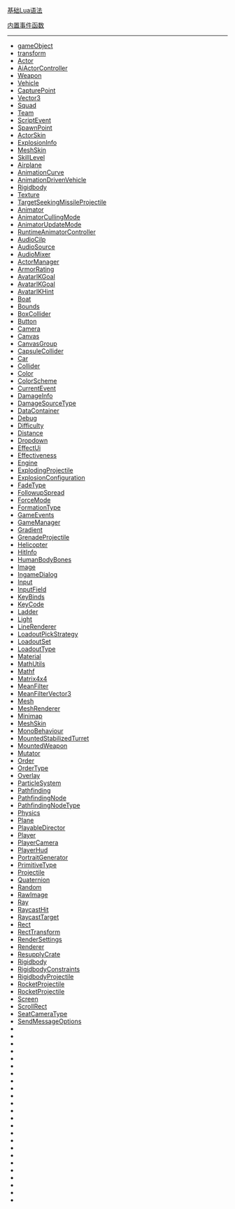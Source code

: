 [基础Lua语法](/Documents/Ravenscrpit/Basic/Syntax.md)

[内置事件函数](/Documents/Ravenscrpit/Basic/Functions.md)

------
- [gameObject](/Documents/Ravenscrpit/Classes/gameObject.md)
- [transform](/Documents/Ravenscrpit/Classes/transform.md)
- [Actor](/Documents/Ravenscrpit/Classes/Actor.md)
- [AiActorController](/Documents/Ravenscrpit/Classes/AiActorController.md)
- [Weapon](/Documents/Ravenscrpit/Classes/Weapon.md)
- [Vehicle](/Documents/Ravenscrpit/Classes/Vehicle.md)
- [CapturePoint](/Documents/Ravenscrpit/Classes/CapturePoint.md)
- [Vector3](/Documents/Ravenscrpit/Classes/Vector3.md)
- [Squad](/Documents/Ravenscrpit/Classes/Squad.md)
- [Team](/Documents/Ravenscrpit/Classes/Team.md)
- [ScriptEvent](/Documents/Ravenscrpit/Classes/ScriptEvent.md)
- [SpawnPoint](/Documents/Ravenscrpit/Classes/SpawnPoint.md)
- [ActorSkin](/Documents/Ravenscrpit/Classes/ActorSkin.md)
- [ExplosionInfo](/Documents/Ravenscrpit/Classes/ExplosionInfo.md)
- [MeshSkin](/Documents/Ravenscrpit/Classes/MeshSkin.md)
- [SkillLevel](/Documents/Ravenscrpit/Classes/SkillLevel.md)
- [Airplane](/Documents/Ravenscrpit/Classes/Airplane.md)
- [AnimationCurve](/Documents/Ravenscrpit/Classes/AnimationCurve.md)
- [AnimationDrivenVehicle](/Documents/Ravenscrpit/Classes/AnimationDrivenVehicle.md)
- [Rigidbody](/Documents/Ravenscrpit/Classes/Rigidbody.md)
- [Texture](/Documents/Ravenscrpit/Classes/Texture.md)
- [TargetSeekingMissileProjectile](/Documents/Ravenscrpit/Classes/TargetSeekingMissileProjectile.md)
- [Animator](/Documents/Ravenscrpit/Classes/Animator.md)
- [AnimatorCullingMode](/Documents/Ravenscrpit/Classes/AnimatorCullingMode.md)
- [AnimatorUpdateMode](/Documents/Ravenscrpit/Classes/AnimatorUpdateMode.md)
- [RuntimeAnimatorController](/Documents/Ravenscrpit/Classes/RuntimeAnimatorController.md)
- [AudioCilp](/Documents/Ravenscrpit/Classes/AudioCilp.md)
- [AudioSource](/Documents/Ravenscrpit/Classes/AudioSource.md)
- [AudioMixer](/Documents/Ravenscrpit/Classes/AudioMixer.md)
- [ActorManager](/Documents/Ravenscrpit/Classes/ActorManager.md)
- [ArmorRating](/Documents/Ravenscrpit/Classes/ArmorRating.md)
- [AvatarIKGoal](/Documents/Ravenscrpit/Classes/AvatarIKGoal.md)
- [AvatarIKGoal](/Documents/Ravenscrpit/Classes/AvatarIKGoal.md)
- [AvatarIKHint](/Documents/Ravenscrpit/Classes/AvatarIKHint.md)
- [Boat](/Documents/Ravenscrpit/Classes/Boat.md)
- [Bounds](/Documents/Ravenscrpit/Classes/Bounds.md)
- [BoxCollider](/Documents/Ravenscrpit/Classes/BoxCollider.md)
- [Button](/Documents/Ravenscrpit/Classes/Button.md)
- [Camera](/Documents/Ravenscrpit/Classes/Camera.md)
- [Canvas](/Documents/Ravenscrpit/Classes/Canvas.md)
- [CanvasGroup](/Documents/Ravenscrpit/Classes/CanvasGroup.md)
- [CapsuleCollider](/Documents/Ravenscrpit/Classes/CapsuleCollider.md)
- [Car](/Documents/Ravenscrpit/Classes/Car.md)
- [Collider](/Documents/Ravenscrpit/Classes/Collider.md)
- [Color](/Documents/Ravenscrpit/Classes/Color.md)
- [ColorScheme](/Documents/Ravenscrpit/Classes/ColorScheme.md)
- [CurrentEvent](/Documents/Ravenscrpit/Classes/CurrentEvent.md)
- [DamageInfo](/Documents/Ravenscrpit/Classes/DamageInfo.md)
- [DamageSourceType](/Documents/Ravenscrpit/Classes/DamageSourceType.md)
- [DataContainer](/Documents/Ravenscrpit/Classes/DataContainer.md)
- [Debug](/Documents/Ravenscrpit/Classes/Debug.md)
- [Difficulty](/Documents/Ravenscrpit/Classes/Difficulty.md)
- [Distance](/Documents/Ravenscrpit/Classes/Distance.md)
- [Dropdown](/Documents/Ravenscrpit/Classes/Dropdown.md)
- [EffectUi](/Documents/Ravenscrpit/Classes/EffectUi.md)
- [Effectiveness](/Documents/Ravenscrpit/Classes/Effectiveness.md)
- [Engine](/Documents/Ravenscrpit/Classes/Engine.md)
- [ExplodingProjectile](/Documents/Ravenscrpit/Classes/ExplodingProjectile.md)
- [ExplosionConfiguration](/Documents/Ravenscrpit/Classes/ExplosionConfiguration.md)
- [FadeType](/Documents/Ravenscrpit/Classes/FadeType.md)
- [FollowupSpread](/Documents/Ravenscrpit/Classes/FollowupSpread.md)
- [ForceMode](/Documents/Ravenscrpit/Classes/ForceMode.md)
- [FormationType](/Documents/Ravenscrpit/Classes/FormationType.md)
- [GameEvents](/Documents/Ravenscrpit/Classes/GameEvents.md)
- [GameManager](/Documents/Ravenscrpit/Classes/GameManager.md)
- [Gradient](/Documents/Ravenscrpit/Classes/Gradient.md)
- [GrenadeProjectile](/Documents/Ravenscrpit/Classes/GrenadeProjectile.md)
- [Helicopter](/Documents/Ravenscrpit/Classes/Helicopter.md)
- [HitInfo](/Documents/Ravenscrpit/Classes/HitInfo.md)
- [HumanBodyBones](/Documents/Ravenscrpit/Classes/HumanBodyBones.md)
- [Image](/Documents/Ravenscrpit/Classes/Image.md)
- [IngameDialog](/Documents/Ravenscrpit/Classes/IngameDialog.md)
- [Input](/Documents/Ravenscrpit/Classes/Input.md)
- [InputField](/Documents/Ravenscrpit/Classes/InputField.md)
- [KeyBinds](/Documents/Ravenscrpit/Classes/KeyBinds.md)
- [KeyCode](/Documents/Ravenscrpit/Classes/KeyCode.md)
- [Ladder](/Documents/Ravenscrpit/Classes/Ladder.md)
- [Light](/Documents/Ravenscrpit/Classes/Light.md)
- [LineRenderer](/Documents/Ravenscrpit/Classes/LineRenderer.md)
- [LoadoutPickStrategy](/Documents/Ravenscrpit/Classes/LoadoutPickStrategy.md)
- [LoadoutSet](/Documents/Ravenscrpit/Classes/LoadoutSet.md)
- [LoadoutType](/Documents/Ravenscrpit/Classes/LoadoutType.md)
- [Material](/Documents/Ravenscrpit/Classes/Material.md)
- [MathUtils](/Documents/Ravenscrpit/Classes/MathUtils.md)
- [Mathf](/Documents/Ravenscrpit/Classes/Mathf.md)
- [Matrix4x4](/Documents/Ravenscrpit/Classes/Matrix4x4.md)
- [MeanFilter](/Documents/Ravenscrpit/Classes/MeanFilter.md)
- [MeanFilterVector3](/Documents/Ravenscrpit/Classes/MeanFilterVector3.md)
- [Mesh](/Documents/Ravenscrpit/Classes/Mesh.md)
- [MeshRenderer](/Documents/Ravenscrpit/Classes/MeshRenderer.md)
- [Minimap](/Documents/Ravenscrpit/Classes/Minimap.md)
- [MeshSkin](/Documents/Ravenscrpit/Classes/MeshSkin.md)
- [MonoBehaviour](/Documents/Ravenscrpit/Classes/MonoBehaviour.md)
- [MountedStabilizedTurret](/Documents/Ravenscrpit/Classes/MountedStabilizedTurret.md)
- [MountedWeapon](/Documents/Ravenscrpit/Classes/MountedWeapon.md)
- [Mutator](/Documents/Ravenscrpit/Classes/Mutator.md)
- [Order](/Documents/Ravenscrpit/Classes/Order.md)
- [OrderType](/Documents/Ravenscrpit/Classes/OrderType.md)
- [Overlay](/Documents/Ravenscrpit/Classes/Overlay.md)
- [ParticleSystem](/Documents/Ravenscrpit/Classes/ParticleSystem.md)
- [Pathfinding](/Documents/Ravenscrpit/Classes/Pathfinding.md)
- [PathfindingNode](/Documents/Ravenscrpit/Classes/PathfindingNode.md)
- [PathfindingNodeType](/Documents/Ravenscrpit/Classes/PathfindingNodeType.md)
- [Physics](/Documents/Ravenscrpit/Classes/Physics.md)
- [Plane](/Documents/Ravenscrpit/Classes/Plane.md)
- [PlayableDirector](/Documents/Ravenscrpit/Classes/PlayableDirector.md)
- [Player](/Documents/Ravenscrpit/Classes/Player.md)
- [PlayerCamera](/Documents/Ravenscrpit/Classes/PlayerCamera.md)
- [PlayerHud](/Documents/Ravenscrpit/Classes/PlayerHud.md)
- [PortraitGenerator](/Documents/Ravenscrpit/Classes/PortraitGenerator.md)
- [PrimitiveType](/Documents/Ravenscrpit/Classes/PrimitiveType.md)
- [Projectile](/Documents/Ravenscrpit/Classes/Projectile.md)
- [Quaternion](/Documents/Ravenscrpit/Classes/Quaternion.md)
- [Random](/Documents/Ravenscrpit/Classes/Random.md)
- [RawImage](/Documents/Ravenscrpit/Classes/RawImage.md)
- [Ray](/Documents/Ravenscrpit/Classes/Ray.md)
- [RaycastHit](/Documents/Ravenscrpit/Classes/RaycastHit.md)
- [RaycastTarget](/Documents/Ravenscrpit/Classes/RaycastTarget.md)
- [Rect](/Documents/Ravenscrpit/Classes/Rect.md)
- [RectTransform](/Documents/Ravenscrpit/Classes/RectTransform.md)
- [RenderSettings](/Documents/Ravenscrpit/Classes/RenderSettings.md)
- [Renderer](/Documents/Ravenscrpit/Classes/Renderer.md)
- [ResupplyCrate](/Documents/Ravenscrpit/Classes/ResupplyCrate.md)
- [Rigidbody](/Documents/Ravenscrpit/Classes/Rigidbody.md)
- [RigidbodyConstraints](/Documents/Ravenscrpit/Classes/RigidbodyConstraints.md)
- [RigidbodyProjectile](/Documents/Ravenscrpit/Classes/RigidbodyProjectile.md)
- [RocketProjectile](/Documents/Ravenscrpit/Classes/RocketProjectile.md)
- [RocketProjectile](/Documents/Ravenscrpit/Classes/RocketProjectile.md)
- [Screen](/Documents/Ravenscrpit/Classes/Screen.md)
- [ScrollRect](/Documents/Ravenscrpit/Classes/ScrollRect.md)
- [SeatCameraType](/Documents/Ravenscrpit/Classes/SeatCameraType.md)
- [SendMessageOptions](/Documents/Ravenscrpit/Classes/SendMessageOptions.md)
- [](/Documents/Ravenscrpit/Classes/.md)
- [](/Documents/Ravenscrpit/Classes/.md)
- [](/Documents/Ravenscrpit/Classes/.md)
- [](/Documents/Ravenscrpit/Classes/.md)
- [](/Documents/Ravenscrpit/Classes/.md)
- [](/Documents/Ravenscrpit/Classes/.md)
- [](/Documents/Ravenscrpit/Classes/.md)
- [](/Documents/Ravenscrpit/Classes/.md)
- [](/Documents/Ravenscrpit/Classes/.md)
- [](/Documents/Ravenscrpit/Classes/.md)
- [](/Documents/Ravenscrpit/Classes/.md)
- [](/Documents/Ravenscrpit/Classes/.md)
- [](/Documents/Ravenscrpit/Classes/.md)
- [](/Documents/Ravenscrpit/Classes/.md)
- [](/Documents/Ravenscrpit/Classes/.md)
- [](/Documents/Ravenscrpit/Classes/.md)
- [](/Documents/Ravenscrpit/Classes/.md)
- [](/Documents/Ravenscrpit/Classes/.md)
- [](/Documents/Ravenscrpit/Classes/.md)
- [](/Documents/Ravenscrpit/Classes/.md)
- [](/Documents/Ravenscrpit/Classes/.md)
- [](/Documents/Ravenscrpit/Classes/.md)
- [](/Documents/Ravenscrpit/Classes/.md)
- [](/Documents/Ravenscrpit/Classes/.md)

